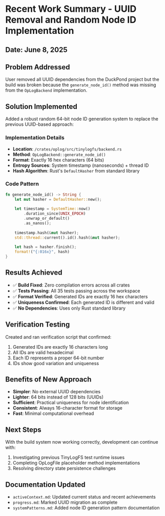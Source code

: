 # Recent Work Summary - UUID Removal and Random Node ID Implementation

## Date: June 8, 2025

## Problem Addressed
User removed all UUID dependencies from the DuckPond project but the build was broken because the `generate_node_id()` method was missing from the `OpLogBackend` implementation.

## Solution Implemented
Added a robust random 64-bit node ID generation system to replace the previous UUID-based approach:

### Implementation Details
- **Location**: `/crates/oplog/src/tinylogfs/backend.rs`
- **Method**: `OpLogBackend::generate_node_id()`
- **Format**: Exactly 16 hex characters (64 bits)
- **Entropy Sources**: System timestamp (nanoseconds) + thread ID
- **Hash Algorithm**: Rust's `DefaultHasher` from standard library

### Code Pattern
```rust
fn generate_node_id() -> String {
    let mut hasher = DefaultHasher::new();
    
    let timestamp = SystemTime::now()
        .duration_since(UNIX_EPOCH)
        .unwrap_or_default()
        .as_nanos();
    
    timestamp.hash(&mut hasher);
    std::thread::current().id().hash(&mut hasher);
    
    let hash = hasher.finish();
    format!("{:016x}", hash)
}
```

## Results Achieved
- ✅ **Build Fixed**: Zero compilation errors across all crates
- ✅ **Tests Passing**: All 35 tests passing across the workspace
- ✅ **Format Verified**: Generated IDs are exactly 16 hex characters
- ✅ **Uniqueness Confirmed**: Each generated ID is different and valid
- ✅ **No Dependencies**: Uses only Rust standard library

## Verification Testing
Created and ran verification script that confirmed:
1. Generated IDs are exactly 16 characters long
2. All IDs are valid hexadecimal
3. Each ID represents a proper 64-bit number
4. IDs show good variation and uniqueness

## Benefits of New Approach
- **Simpler**: No external UUID dependencies
- **Lighter**: 64 bits instead of 128 bits (UUIDs)
- **Sufficient**: Practical uniqueness for node identification
- **Consistent**: Always 16-character format for storage
- **Fast**: Minimal computational overhead

## Next Steps
With the build system now working correctly, development can continue with:
1. Investigating previous TinyLogFS test runtime issues
2. Completing OpLogFile placeholder method implementations  
3. Resolving directory state persistence challenges

## Documentation Updated
- `activeContext.md`: Updated current status and recent achievements
- `progress.md`: Marked UUID migration as complete
- `systemPatterns.md`: Added node ID generation pattern documentation
